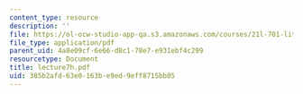 ```yaml
---
content_type: resource
description: ''
file: https://ol-ocw-studio-app-qa.s3.amazonaws.com/courses/21l-701-literary-interpretation-interpreting-poetry-fall-2003/385b2afd63e0163be9ed9eff8715bb05_lecture7h.pdf
file_type: application/pdf
parent_uid: 4a8e09cf-6e66-d8c1-78e7-e931ebf4c299
resourcetype: Document
title: lecture7h.pdf
uid: 385b2afd-63e0-163b-e9ed-9eff8715bb05
---
```

